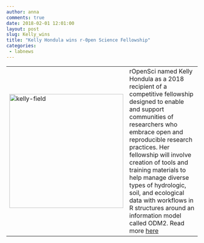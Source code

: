```yaml
---
author: anna
comments: true
date: 2018-02-01 12:01:00
layout: post
slug: Kelly_wins
title: "Kelly Hondula wins r-0pen Science Fellowship"
categories:
 - labnews
---
```


 |                         |            				|  
 | :-----------------------|:---------------------------|
 <img src="{{ site.url }}/img/KellyHondula_April2018.png" alt="kelly-field" width="300px">      |  rOpenSci named Kelly Hondula as a 2018 recipient of a competitive fellowship designed to enable and support communities of researchers who embrace open and reproducible research practices.  Her fellowship will involve creation of tools and training materials to help manage diverse types of hydrologic, soil, and ecological data with workflows in R structures around an information model called ODM2.  Read more [here](https://ropensci.org/blog/2018/02/14/announcing-2018-ropensci-fellows/)






